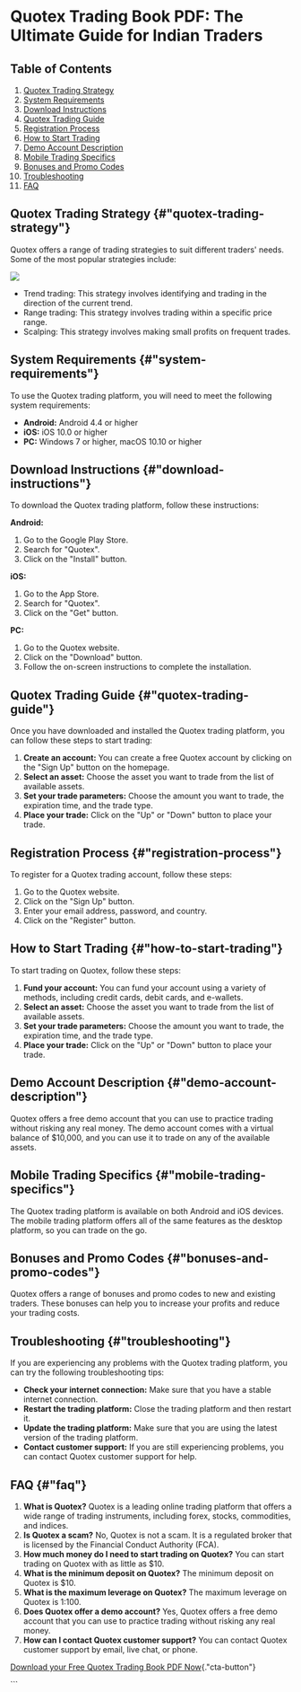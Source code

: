# Quotex Trading Book PDF: The Ultimate Guide for Indian Traders

## Table of Contents

1.  [Quotex Trading Strategy](\%22#quotex-trading-strategy\%22)
2.  [System Requirements](\%22#system-requirements\%22)
3.  [Download Instructions](\%22#download-instructions\%22)
4.  [Quotex Trading Guide](\%22#quotex-trading-guide\%22)
5.  [Registration Process](\%22#registration-process\%22)
6.  [How to Start Trading](\%22#how-to-start-trading\%22)
7.  [Demo Account Description](\%22#demo-account-description\%22)
8.  [Mobile Trading Specifics](\%22#mobile-trading-specifics\%22)
9.  [Bonuses and Promo Codes](\%22#bonuses-and-promo-codes\%22)
10. [Troubleshooting](\%22#troubleshooting\%22)
11. [FAQ](\%22#faq\%22)

## Quotex Trading Strategy {#"quotex-trading-strategy"}

Quotex offers a range of trading strategies to suit different traders\'
needs. Some of the most popular strategies include:

[![](https://static.quotex.io/files/4_en/300_250.jpg)](https://traff.sbs/brokerqxlid)

-   Trend trading: This strategy involves identifying and trading in the
    direction of the current trend.
-   Range trading: This strategy involves trading within a specific
    price range.
-   Scalping: This strategy involves making small profits on frequent
    trades.

## System Requirements {#"system-requirements"}

To use the Quotex trading platform, you will need to meet the following
system requirements:

-   **Android:** Android 4.4 or higher
-   **iOS:** iOS 10.0 or higher
-   **PC:** Windows 7 or higher, macOS 10.10 or higher

## Download Instructions {#"download-instructions"}

To download the Quotex trading platform, follow these instructions:

**Android:**

1.  Go to the Google Play Store.
2.  Search for "Quotex".
3.  Click on the "Install" button.

**iOS:**

1.  Go to the App Store.
2.  Search for "Quotex".
3.  Click on the "Get" button.

**PC:**

1.  Go to the Quotex website.
2.  Click on the "Download" button.
3.  Follow the on-screen instructions to complete the installation.

## Quotex Trading Guide {#"quotex-trading-guide"}

Once you have downloaded and installed the Quotex trading platform, you
can follow these steps to start trading:

1.  **Create an account:** You can create a free Quotex account by
    clicking on the "Sign Up" button on the homepage.
2.  **Select an asset:** Choose the asset you want to trade from the
    list of available assets.
3.  **Set your trade parameters:** Choose the amount you want to trade,
    the expiration time, and the trade type.
4.  **Place your trade:** Click on the "Up" or "Down" button
    to place your trade.

## Registration Process {#"registration-process"}

To register for a Quotex trading account, follow these steps:

1.  Go to the Quotex website.
2.  Click on the "Sign Up" button.
3.  Enter your email address, password, and country.
4.  Click on the "Register" button.

## How to Start Trading {#"how-to-start-trading"}

To start trading on Quotex, follow these steps:

1.  **Fund your account:** You can fund your account using a variety of
    methods, including credit cards, debit cards, and e-wallets.
2.  **Select an asset:** Choose the asset you want to trade from the
    list of available assets.
3.  **Set your trade parameters:** Choose the amount you want to trade,
    the expiration time, and the trade type.
4.  **Place your trade:** Click on the "Up" or "Down" button
    to place your trade.

## Demo Account Description {#"demo-account-description"}

Quotex offers a free demo account that you can use to practice trading
without risking any real money. The demo account comes with a virtual
balance of \$10,000, and you can use it to trade on any of the available
assets.

## Mobile Trading Specifics {#"mobile-trading-specifics"}

The Quotex trading platform is available on both Android and iOS
devices. The mobile trading platform offers all of the same features as
the desktop platform, so you can trade on the go.

## Bonuses and Promo Codes {#"bonuses-and-promo-codes"}

Quotex offers a range of bonuses and promo codes to new and existing
traders. These bonuses can help you to increase your profits and reduce
your trading costs.

## Troubleshooting {#"troubleshooting"}

If you are experiencing any problems with the Quotex trading platform,
you can try the following troubleshooting tips:

-   **Check your internet connection:** Make sure that you have a stable
    internet connection.
-   **Restart the trading platform:** Close the trading platform and
    then restart it.
-   **Update the trading platform:** Make sure that you are using the
    latest version of the trading platform.
-   **Contact customer support:** If you are still experiencing
    problems, you can contact Quotex customer support for help.

## FAQ {#"faq"}

1.  **What is Quotex?** Quotex is a leading online trading platform that
    offers a wide range of trading instruments, including forex, stocks,
    commodities, and indices.
2.  **Is Quotex a scam?** No, Quotex is not a scam. It is a regulated
    broker that is licensed by the Financial Conduct Authority (FCA).
3.  **How much money do I need to start trading on Quotex?** You can
    start trading on Quotex with as little as \$10.
4.  **What is the minimum deposit on Quotex?** The minimum deposit on
    Quotex is \$10.
5.  **What is the maximum leverage on Quotex?** The maximum leverage on
    Quotex is 1:100.
6.  **Does Quotex offer a demo account?** Yes, Quotex offers a free demo
    account that you can use to practice trading without risking any
    real money.
7.  **How can I contact Quotex customer support?** You can contact
    Quotex customer support by email, live chat, or phone.

[Download your Free Quotex Trading Book PDF
Now](\%22https://traff.sbs/brokerqxsignup\%22){."cta-button"}

\`\`\`


